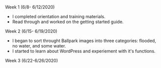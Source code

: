 Week 1 (6/8- 6/12/2020)
- I completed orientation and training materials. 
- Read through and worked on the getting started guide.

Week 2 (6/15- 6/19/2020)
- I began to sort throught Ballpark images into three categories: flooded, no water, and some water.
- I started to learn about WordPress and experiement with it's functions. 

Week 3 (6/22-6/26/2020)
